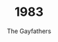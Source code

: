 ---
layout: "post"
title: "1983"
timeline: "false"
teaserText: "Penatibus nec lorem montes adipiscing porttitor augue quis pulvinar velit et? Penatibus nec lorem montes adipiscing porttitor augue quis pulvinar velit et?"
subtitle: "The Gayfathers"
video: "http://player.vimeo.com/video/68899225"
teaserImg: "1983-teaser.jpg"
featureImg: "1983-feature.jpg"

statistics: 
  - stat: "7"
    desc: "reported AIDS cases in BC."
    link: "http://www.bccdc.ca/NR/rdonlyres/54BFF7F2-E283-4E72-BF2A-73EC2813F0D1/0/HIV_Annual_Report_2011_20111011.pdf"
    type: "webpage"

  - stat: "23"
    desc: "cases in Canada."

  - stat: "33"
    desc: "countries reporting AIDS."

global: 
  - item: "Pasteur Institute isolates the HIV Virus for the first time."
    link: "http://www.pasteur.fr/ip/easysite/pasteur/en/press/press-kits/hiv-aids-research-at-the-institut-pasteur/the-discovery-of-the-aids-virus-in-1983"
    type: "webpage"

  - item: "First known “safe sex” publication — “How to Have Sex in an Epidemic”, by Richard Berkowitz is published."
    link: "http://richardberkowitz.com/category/4-how-to-have-sex-in-an-epidemic/"
    type: "webpage"

  - item: "Larry Kramer's essay titled \"1112 and Counting\" is published in The New York Native."
    link: "http://indymedia.org.uk/en/2003/05/66488.html"
    type: "webpage"

national: 
  - item: "AIDS Committee of Toronto (ACT) is established."
    link: "http://www.actoronto.org/"
    type: "webpage"

  - item: "The first published report of a case of AIDS in a Canadian hemophiliac - Canada Diseases Weekly Report."

  - item: "A national task force on AIDS is started, appointed by the Canadian Minister of National Health and Welfare."
    link: "http://www.phac-aspc.gc.ca/aids-sida/fi-if/minister-eng.php"
    type: "webpage"

year: 
  - item: "Apple launched Macintosh, announced by the famous commercial '1984'."
    link: "http://www.youtube.com/watch?v=VtvjbmoDx-I"
    type: "video"

  - item: "Michael Jackson performs \"Billie Jean\" where he performs the moonwalk for the first time."
    link: "http://www.youtube.com/watch?v=kXhy7ZsiR50"
    type: "video"

  - item: "Margaret Thatcher is elected, leading Britain’s Conservative party for a second term."
    link: "http://www.bbc.co.uk/history/people/margaret_thatcher"
    type: "webpage"

local: 
  - item: "7 known cases in Vancouver."

  - item: "Vancouver Lymphadenopathy AIDS Study (VLAS) begins enrolment to study over 700 homosexual men to gain personal information on sexual activity and risk factors that may be a contributor to AIDS. "
    link: "/media/1983-VLAS-Study-2_web.pdf"
    type: "pdf"

  - item: "First AIDS Forum is held March 12, 1983 by AIDS Vancouver at the West End Community Centre. Key note speakers included Dr. Brian Willoughby, Michael Maynard, Paul Popham, Geoff Mains, Steven Sacks and Pastor Ernie Lacasse."

  - item: "Dr. Brian Willoughby speaks at the first AIDS Forum and encourages people who have any symptoms of AIDS, or gay men with multiple sex partners, to exclude themselves from giving blood."
  
  - item: "Fight Fear With The Facts brochure produced by AIDS Vancouver."
    link: "/media/1983-Fight-Fear-with-the-Facts-AV-Brochure_web.pdf"
    type: "pdf"

  - item: "AIDS Vancouver Support Group started."
    link: "/media/1983-Support-Group-Flyer.jpg"
    type: "image"
---